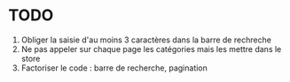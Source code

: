 # TODO

1. Obliger la saisie d'au moins 3 caractères dans la barre de rechreche
2. Ne pas appeler sur chaque page les catégories mais les mettre dans le store
3. Factoriser le code : barre de recherche, pagination
